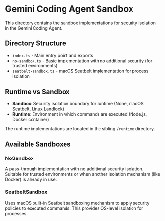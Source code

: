 # Gemini Coding Agent Sandbox

This directory contains the sandbox implementations for security isolation in the Gemini Coding Agent.

## Directory Structure

- `index.ts` - Main entry point and exports
- `no-sandbox.ts` - Basic implementation with no additional security (for trusted environments)
- `seatbelt-sandbox.ts` - macOS Seatbelt implementation for process isolation

## Runtime vs Sandbox

- **Sandbox**: Security isolation boundary for runtime (None, macOS Seatbelt, Linux Landlock)
- **Runtime**: Environment in which commands are executed (Node.js, Docker container)

The runtime implementations are located in the sibling `/runtime` directory.

## Available Sandboxes

### NoSandbox

A pass-through implementation with no additional security isolation. Suitable for trusted environments or when another isolation mechanism (like Docker) is already in use.

### SeatbeltSandbox

Uses macOS built-in Seatbelt sandboxing mechanism to apply security policies to executed commands. This provides OS-level isolation for processes. 
